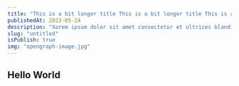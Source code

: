 ```yaml
---
title: "This is a bit longer title This is a bit longer title This is a bit longer title"
publishedAt: 2023-05-24
description: "Xorem ipsum dolor sit amet consectetur et ultrices blandit neque egesit amet consectetur et ultrices blandit neque ege"
slug: "untitled"
isPublish: true
img: "opengraph-image.jpg"
---
```


## Hello World
